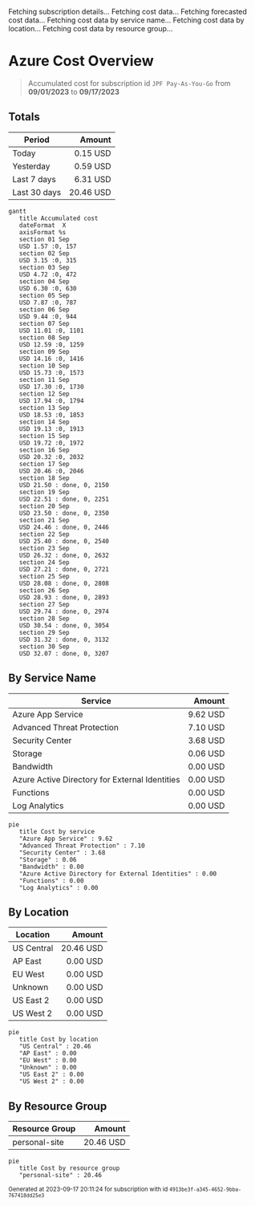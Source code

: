 Fetching subscription details...
Fetching cost data...
Fetching forecasted cost data...
Fetching cost data by service name...
Fetching cost data by location...
Fetching cost data by resource group...
# Azure Cost Overview

> Accumulated cost for subscription id `JPF Pay-As-You-Go` from **09/01/2023** to **09/17/2023**

## Totals

|Period|Amount|
|---|---:|
|Today|0.15 USD|
|Yesterday|0.59 USD|
|Last 7 days|6.31 USD|
|Last 30 days|20.46 USD|

```mermaid
gantt
   title Accumulated cost
   dateFormat  X
   axisFormat %s
   section 01 Sep
   USD 1.57 :0, 157
   section 02 Sep
   USD 3.15 :0, 315
   section 03 Sep
   USD 4.72 :0, 472
   section 04 Sep
   USD 6.30 :0, 630
   section 05 Sep
   USD 7.87 :0, 787
   section 06 Sep
   USD 9.44 :0, 944
   section 07 Sep
   USD 11.01 :0, 1101
   section 08 Sep
   USD 12.59 :0, 1259
   section 09 Sep
   USD 14.16 :0, 1416
   section 10 Sep
   USD 15.73 :0, 1573
   section 11 Sep
   USD 17.30 :0, 1730
   section 12 Sep
   USD 17.94 :0, 1794
   section 13 Sep
   USD 18.53 :0, 1853
   section 14 Sep
   USD 19.13 :0, 1913
   section 15 Sep
   USD 19.72 :0, 1972
   section 16 Sep
   USD 20.32 :0, 2032
   section 17 Sep
   USD 20.46 :0, 2046
   section 18 Sep
   USD 21.50 : done, 0, 2150
   section 19 Sep
   USD 22.51 : done, 0, 2251
   section 20 Sep
   USD 23.50 : done, 0, 2350
   section 21 Sep
   USD 24.46 : done, 0, 2446
   section 22 Sep
   USD 25.40 : done, 0, 2540
   section 23 Sep
   USD 26.32 : done, 0, 2632
   section 24 Sep
   USD 27.21 : done, 0, 2721
   section 25 Sep
   USD 28.08 : done, 0, 2808
   section 26 Sep
   USD 28.93 : done, 0, 2893
   section 27 Sep
   USD 29.74 : done, 0, 2974
   section 28 Sep
   USD 30.54 : done, 0, 3054
   section 29 Sep
   USD 31.32 : done, 0, 3132
   section 30 Sep
   USD 32.07 : done, 0, 3207
```

## By Service Name

|Service|Amount|
|---|---:|
|Azure App Service|9.62 USD|
|Advanced Threat Protection|7.10 USD|
|Security Center|3.68 USD|
|Storage|0.06 USD|
|Bandwidth|0.00 USD|
|Azure Active Directory for External Identities|0.00 USD|
|Functions|0.00 USD|
|Log Analytics|0.00 USD|

```mermaid
pie
   title Cost by service
   "Azure App Service" : 9.62
   "Advanced Threat Protection" : 7.10
   "Security Center" : 3.68
   "Storage" : 0.06
   "Bandwidth" : 0.00
   "Azure Active Directory for External Identities" : 0.00
   "Functions" : 0.00
   "Log Analytics" : 0.00
```

## By Location

|Location|Amount|
|---|---:|
|US Central|20.46 USD|
|AP East|0.00 USD|
|EU West|0.00 USD|
|Unknown|0.00 USD|
|US East 2|0.00 USD|
|US West 2|0.00 USD|

```mermaid
pie
   title Cost by location
   "US Central" : 20.46
   "AP East" : 0.00
   "EU West" : 0.00
   "Unknown" : 0.00
   "US East 2" : 0.00
   "US West 2" : 0.00
```

## By Resource Group

|Resource Group|Amount|
|---|---:|
|personal-site|20.46 USD|

```mermaid
pie
   title Cost by resource group
   "personal-site" : 20.46
```

<sup>Generated at 2023-09-17 20:11:24 for subscription with id `4913be3f-a345-4652-9bba-767418dd25e3`</sup>
